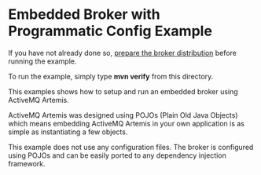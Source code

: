 # Embedded Broker with Programmatic Config Example

If you have not already done so, [prepare the broker distribution](../../../../README.md#getting-started) before running the example.

To run the example, simply type **mvn verify** from this directory.

This examples shows how to setup and run an embedded broker using ActiveMQ Artemis.

ActiveMQ Artemis was designed using POJOs (Plain Old Java Objects) which means embedding ActiveMQ Artemis in your own application is as simple as instantiating a few objects.

This example does not use any configuration files. The broker is configured using POJOs and can be easily ported to any dependency injection framework.